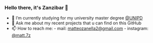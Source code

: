 ### Hello there, it's Zanzibar 👋


- 🔭 I’m currently studying for my university master degree <a href="https://www.unipd.it/" target="_blank">@UNIPD</a>
- 💬 Ask me about my recent projects that u can find on this GitHub
- 📫 How to reach me:
          - mail: matteozanella2@gmail.com
          - instagram: <a href="https://www.instagram.com/matt.7z/" target="_blank">@matt.7z</a>

